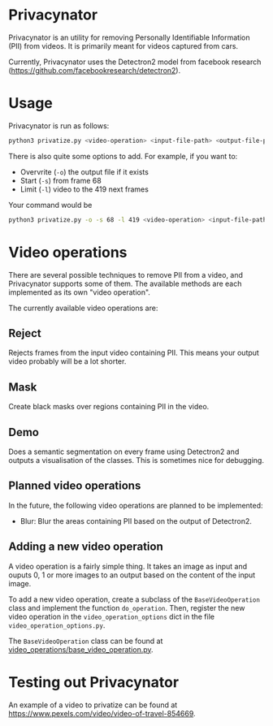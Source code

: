 # Privacynator
Privacynator is an utility for removing Personally Identifiable Information (PII) from videos. It is primarily meant for videos captured from cars.

Currently, Privacynator uses the Detectron2 model from facebook research (<https://github.com/facebookresearch/detectron2>).

# Usage
Privacynator is run as follows:
``` sh
python3 privatize.py <video-operation> <input-file-path> <output-file-path>
```

There is also quite some options to add. For example, if you want to:
- Overvrite (`-o`) the output file if it exists
- Start (`-s`) from frame 68
- Limit (`-l`) video to the 419 next frames

Your command would be
``` sh
python3 privatize.py -o -s 68 -l 419 <video-operation> <input-file-path> <output-file-path>
```

# Video operations
There are several possible techniques to remove PII from a video, and Privacynator supports some of them. The available methods are each implemented as its own "video operation".

The currently available video operations are:
## Reject
Rejects frames from the input video containing PII. This means your output video probably will be a lot shorter.

## Mask
Create black masks over regions containing PII in the video.

## Demo
Does a semantic segmentation on every frame using Detectron2 and outputs a visualisation of the classes. This is sometimes nice for debugging.

## Planned video operations
In the future, the following video operations are planned to be implemented:

- Blur: Blur the areas containing PII based on the output of Detectron2.

## Adding a new video operation
A video operation is a fairly simple thing. It takes an image as input and ouputs 0, 1 or more images to an output based on the content of the input image.

To add a new video operation, create a subclass of the `BaseVideoOperation` class and implement the function `do_operation`. Then, register the new video operation in the `video_operation_options` dict in the file `video_operation_options.py`.

The `BaseVideoOperation` class can be found at [video_operations/base_video_operation.py](video_operations/base_video_operation.py).


# Testing out Privacynator
An example of a video to privatize can be found at <https://www.pexels.com/video/video-of-travel-854669>.
